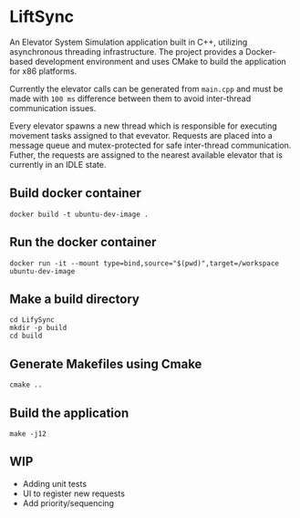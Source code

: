 # LiftSync
An Elevator System Simulation application built in C++, utilizing asynchronous threading infrastructure.
The project provides a Docker-based development environment and uses CMake to build the application for x86 platforms.

Currently the elevator calls can be generated from ```main.cpp``` and must be made with ```100 ms``` difference between them to avoid inter-thread communication issues. 

Every elevator spawns a new thread which is responsible for executing movement tasks assigned to that evevator. Requests are placed into a message queue and mutex-protected for safe inter-thread communication. Futher, the requests are assigned to the nearest available elevator that is currently in an IDLE state.


## Build docker container
```
docker build -t ubuntu-dev-image .
```

## Run the docker container
```
docker run -it --mount type=bind,source="$(pwd)",target=/workspace ubuntu-dev-image
```

## Make a build directory 
```
cd LifySync
mkdir -p build
cd build
```

## Generate Makefiles using Cmake
```
cmake ..
```

## Build the application 
```
make -j12
```

## WIP
- Adding unit tests
- UI to register new requests
- Add priority/sequencing